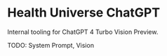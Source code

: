 # Health Universe ChatGPT

Internal tooling for ChatGPT 4 Turbo Vision Preview.

TODO: System Prompt, Vision

